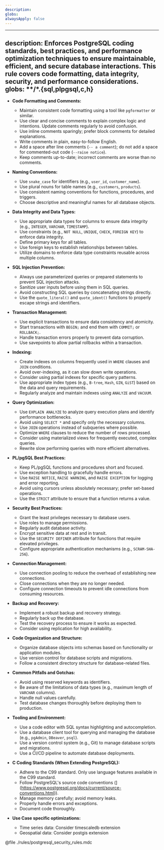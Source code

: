 ```yaml
---
description: 
globs: 
alwaysApply: false
---
```

---
description: Enforces PostgreSQL coding standards, best practices, and performance optimization techniques to ensure maintainable, efficient, and secure database interactions. This rule covers code formatting, data integrity, security, and performance considerations.
globs: **/*.{sql,plpgsql,c,h}
---
- **Code Formatting and Comments:**
  - Maintain consistent code formatting using a tool like `pgformatter` or similar.
  - Use clear and concise comments to explain complex logic and intentions. Update comments regularly to avoid confusion.
  - Use inline comments sparingly; prefer block comments for detailed explanations.
  - Write comments in plain, easy-to-follow English.
  - Add a space after line comments (`-- a comment`); do not add a space for commented-out code (`--raise notice`).
  - Keep comments up-to-date; incorrect comments are worse than no comments.

- **Naming Conventions:**
  - Use `snake_case` for identifiers (e.g., `user_id`, `customer_name`).
  - Use plural nouns for table names (e.g., `customers`, `products`).
  - Use consistent naming conventions for functions, procedures, and triggers.
  - Choose descriptive and meaningful names for all database objects.

- **Data Integrity and Data Types:**
  - Use appropriate data types for columns to ensure data integrity (e.g., `INTEGER`, `VARCHAR`, `TIMESTAMP`).
  - Use constraints (e.g., `NOT NULL`, `UNIQUE`, `CHECK`, `FOREIGN KEY`) to enforce data integrity.
  - Define primary keys for all tables.
  - Use foreign keys to establish relationships between tables.
  - Utilize domains to enforce data type constraints reusable across multiple columns.

- **SQL Injection Prevention:**
  - Always use parameterized queries or prepared statements to prevent SQL injection attacks.
  - Sanitize user inputs before using them in SQL queries.
  - Avoid constructing SQL queries by concatenating strings directly.
  - Use the `quote_literal()` and `quote_ident()` functions to properly escape strings and identifiers.

- **Transaction Management:**
  - Use explicit transactions to ensure data consistency and atomicity.
  - Start transactions with `BEGIN;` and end them with `COMMIT;` or `ROLLBACK;`.
  - Handle transaction errors properly to prevent data corruption.
  - Use savepoints to allow partial rollbacks within a transaction.

- **Indexing:**
  - Create indexes on columns frequently used in `WHERE` clauses and `JOIN` conditions.
  - Avoid over-indexing, as it can slow down write operations.
  - Consider using partial indexes for specific query patterns.
  - Use appropriate index types (e.g., `B-tree`, `Hash`, `GIN`, `GiST`) based on the data and query requirements.
  - Regularly analyze and maintain indexes using `ANALYZE` and `VACUUM`.

- **Query Optimization:**
  - Use `EXPLAIN ANALYZE` to analyze query execution plans and identify performance bottlenecks.
  - Avoid using `SELECT *` and specify only the necessary columns.
  - Use `JOIN` operations instead of subqueries where possible.
  - Optimize `WHERE` clauses to reduce the number of rows processed.
  - Consider using materialized views for frequently executed, complex queries.
  - Rewrite slow performing queries with more efficient alternatives.

- **PL/pgSQL Best Practices:**
  - Keep PL/pgSQL functions and procedures short and focused.
  - Use exception handling to gracefully handle errors.
  - Use `RAISE NOTICE`, `RAISE WARNING`, and `RAISE EXCEPTION` for logging and error reporting.
  - Avoid using cursors unless absolutely necessary; prefer set-based operations.
  - Use the `STRICT` attribute to ensure that a function returns a value.

- **Security Best Practices:**
  - Grant the least privileges necessary to database users.
  - Use roles to manage permissions.
  - Regularly audit database activity.
  - Encrypt sensitive data at rest and in transit.
  - Use the `SECURITY DEFINER` attribute for functions that require elevated privileges.
  - Configure appropriate authentication mechanisms (e.g., `SCRAM-SHA-256`).

- **Connection Management:**
  - Use connection pooling to reduce the overhead of establishing new connections.
  - Close connections when they are no longer needed.
  - Configure connection timeouts to prevent idle connections from consuming resources.

- **Backup and Recovery:**
  - Implement a robust backup and recovery strategy.
  - Regularly back up the database.
  - Test the recovery process to ensure it works as expected.
  - Consider using replication for high availability.

- **Code Organization and Structure:**
  - Organize database objects into schemas based on functionality or application modules.
  - Use version control for database scripts and migrations.
  - Follow a consistent directory structure for database-related files.

- **Common Pitfalls and Gotchas:**
  - Avoid using reserved keywords as identifiers.
  - Be aware of the limitations of data types (e.g., maximum length of `VARCHAR` columns).
  - Handle null values carefully.
  - Test database changes thoroughly before deploying them to production.

- **Tooling and Environment:**
  - Use a code editor with SQL syntax highlighting and autocompletion.
  - Use a database client tool for querying and managing the database (e.g., `pgAdmin`, `DBeaver`, `psql`).
  - Use a version control system (e.g., Git) to manage database scripts and migrations.
  - Use a CI/CD pipeline to automate database deployments.

- **C Coding Standards (When Extending PostgreSQL):**
  - Adhere to the C99 standard. Only use language features available in the C99 standard.
  - Follow PostgreSQL's source code conventions (](https://www.postgresql.org/docs/current/source-conventions.html)).
  - Manage memory carefully; avoid memory leaks.
  - Properly handle errors and exceptions.
  - Document code thoroughly.

- **Use Case specific optimizations:**
  - Time series data: Consider timescaledb extension
  - Geospatial data: Consider postgis extension

@file ./rules/postgresql_security_rules.mdc